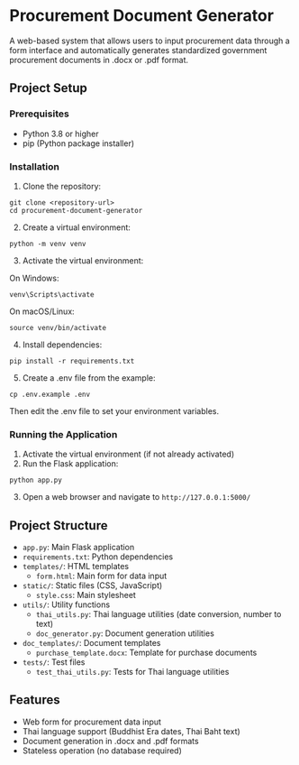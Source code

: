 # Procurement Document Generator

A web-based system that allows users to input procurement data through a form interface and automatically generates standardized government procurement documents in .docx or .pdf format.

## Project Setup

### Prerequisites
- Python 3.8 or higher
- pip (Python package installer)

### Installation

1. Clone the repository:
```
git clone <repository-url>
cd procurement-document-generator
```

2. Create a virtual environment:
```
python -m venv venv
```

3. Activate the virtual environment:

On Windows:
```
venv\Scripts\activate
```

On macOS/Linux:
```
source venv/bin/activate
```

4. Install dependencies:
```
pip install -r requirements.txt
```

5. Create a .env file from the example:
```
cp .env.example .env
```
Then edit the .env file to set your environment variables.

### Running the Application

1. Activate the virtual environment (if not already activated)
2. Run the Flask application:
```
python app.py
```
3. Open a web browser and navigate to `http://127.0.0.1:5000/`

## Project Structure

- `app.py`: Main Flask application
- `requirements.txt`: Python dependencies
- `templates/`: HTML templates
  - `form.html`: Main form for data input
- `static/`: Static files (CSS, JavaScript)
  - `style.css`: Main stylesheet
- `utils/`: Utility functions
  - `thai_utils.py`: Thai language utilities (date conversion, number to text)
  - `doc_generator.py`: Document generation utilities
- `doc_templates/`: Document templates
  - `purchase_template.docx`: Template for purchase documents
- `tests/`: Test files
  - `test_thai_utils.py`: Tests for Thai language utilities

## Features

- Web form for procurement data input
- Thai language support (Buddhist Era dates, Thai Baht text)
- Document generation in .docx and .pdf formats
- Stateless operation (no database required)